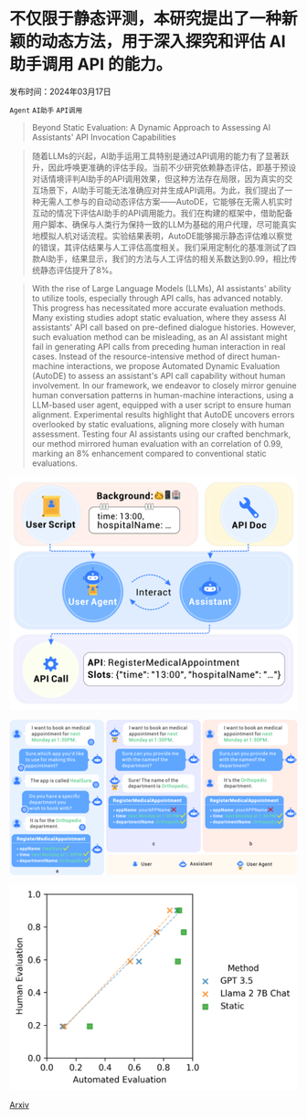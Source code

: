 # 不仅限于静态评测，本研究提出了一种新颖的动态方法，用于深入探究和评估 AI 助手调用 API 的能力。

发布时间：2024年03月17日

`Agent` `AI助手` `API调用`

> Beyond Static Evaluation: A Dynamic Approach to Assessing AI Assistants' API Invocation Capabilities

> 随着LLMs的兴起，AI助手运用工具特别是通过API调用的能力有了显著跃升，因此呼唤更准确的评估手段。当前不少研究依赖静态评估，即基于预设对话情境评判AI助手的API调用效果，但这种方法存在局限，因为真实的交互场景下，AI助手可能无法准确应对并生成API调用。为此，我们提出了一种无需人工参与的自动动态评估方案——AutoDE，它能够在无需人机实时互动的情况下评估AI助手的API调用能力。我们在构建的框架中，借助配备用户脚本、确保与人类行为保持一致的LLM为基础的用户代理，尽可能真实地模拟人机对话流程。实验结果表明，AutoDE能够揭示静态评估难以察觉的错误，其评估结果与人工评估高度相关。我们采用定制化的基准测试了四款AI助手，结果显示，我们的方法与人工评估的相关系数达到0.99，相比传统静态评估提升了8%。

> With the rise of Large Language Models (LLMs), AI assistants' ability to utilize tools, especially through API calls, has advanced notably. This progress has necessitated more accurate evaluation methods. Many existing studies adopt static evaluation, where they assess AI assistants' API call based on pre-defined dialogue histories. However, such evaluation method can be misleading, as an AI assistant might fail in generating API calls from preceding human interaction in real cases. Instead of the resource-intensive method of direct human-machine interactions, we propose Automated Dynamic Evaluation (AutoDE) to assess an assistant's API call capability without human involvement. In our framework, we endeavor to closely mirror genuine human conversation patterns in human-machine interactions, using a LLM-based user agent, equipped with a user script to ensure human alignment. Experimental results highlight that AutoDE uncovers errors overlooked by static evaluations, aligning more closely with human assessment. Testing four AI assistants using our crafted benchmark, our method mirrored human evaluation with an correlation of 0.99, marking an 8% enhancement compared to conventional static evaluations.

![不仅限于静态评测，本研究提出了一种新颖的动态方法，用于深入探究和评估 AI 助手调用 API 的能力。](../../../paper_images/2403.11128/x1.png)

![不仅限于静态评测，本研究提出了一种新颖的动态方法，用于深入探究和评估 AI 助手调用 API 的能力。](../../../paper_images/2403.11128/x2.png)

![不仅限于静态评测，本研究提出了一种新颖的动态方法，用于深入探究和评估 AI 助手调用 API 的能力。](../../../paper_images/2403.11128/agreement_scatter.png)

[Arxiv](https://arxiv.org/abs/2403.11128)